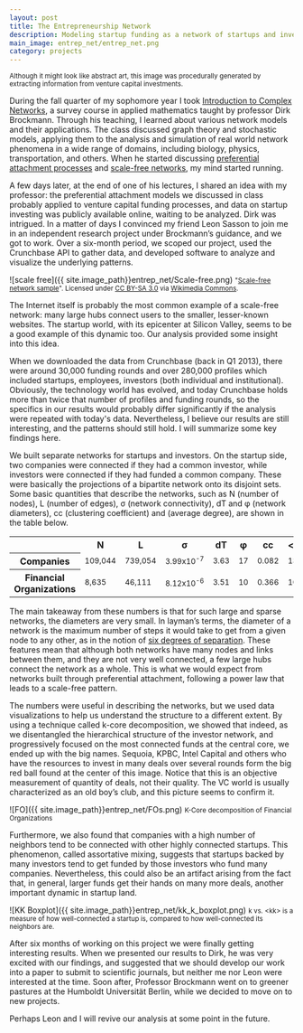 ```yaml
---
layout: post
title: The Entrepreneurship Network
description: Modeling startup funding as a network of startups and investors as nodes. What is hiding in the network's topology?
main_image: entrep_net/entrep_net.png
category: projects
---
```

<small>Although it might look like abstract art, this image was procedurally generated by extracting information from venture capital investments.</small>

During the fall quarter of my sophomore year I took [Introduction to Complex Networks](http://rocs.northwestern.edu/Courses/F12-395/Home.html), a survey course in applied mathematics taught by professor Dirk Brockmann. Through his teaching, I learned about various network models and their applications. The class discussed graph theory and stochastic models, applying them to the analysis and simulation of real world network phenomena in a wide range of domains, including biology, physics, transportation, and others. When he started discussing [preferential attachment processes](http://en.wikipedia.org/wiki/Preferential_attachment) and [scale-free networks](http://en.wikipedia.org/wiki/Scale-free_network), my mind started running.

A few days later, at the end of one of his lectures, I shared an idea with my professor: the preferential attachment models we discussed in class probably applied to venture capital funding processes, and data on startup investing was publicly available online, waiting to be analyzed. Dirk was intrigued. In a matter of days I convinced my friend Leon Sasson to join me in an independent research project under Brockmann’s guidance, and we got to work. Over a six-month period, we scoped our project, used the Crunchbase API to gather data, and developed software to analyze and visualize the underlying patterns.

![scale free]({{ site.image_path}}entrep_net/Scale-free.png)
<small>"[Scale-free network sample](http://commons.wikimedia.org/wiki/File:Scale-free_network_sample.png#mediaviewer/File:Scale-free_network_sample.png)". Licensed under [CC BY-SA 3.0](http://creativecommons.org/licenses/by-sa/3.0/) via [Wikimedia Commons](//commons.wikimedia.org/wiki/).</small>

The Internet itself is probably the most common example of a scale-free network: many large hubs connect users to the smaller, lesser-known websites. The startup world, with its epicenter at Silicon Valley, seems to be a good example of this dynamic too. Our analysis provided some insight into this idea.

When we downloaded the data from Crunchbase (back in Q1 2013), there were around 30,000 funding rounds and over 280,000 profiles which included startups, employees, investors (both individual and institutional). Obviously, the technology world has evolved, and today Crunchbase holds more than twice that number of profiles and funding rounds, so the specifics in our results would probably differ significantly if the analysis were repeated with today's data. Nevertheless, I believe our results are still interesting, and the patterns should still hold. I will summarize some key findings here.

We built separate networks for startups and investors. On the startup side, two companies were connected if they had a common investor, while investors were connected if they had funded a common company. These were basically the projections of a bipartite network onto its disjoint sets. Some basic quantities that describe the networks, such as N (number of nodes), L (number of edges), σ (network connectivity), dT and φ (network diameters), cc (clustering coefficient) and <k> (average degree), are shown in the table below.

<table class="table centered">
  <tr>
    <th class= "centered"></th>
    <th class= "centered">N</th>
    <th class= "centered">L</th>
    <th class= "centered">σ</th>
    <th class= "centered">dT</th>
    <th class= "centered">φ</th>
    <th class= "centered">cc</th>
    <th class= "centered">&lt;k&gt;</th>
  </tr>
  <tr>
    <th class= "centered">Companies</th>
    <td><small>109,044</small></td>
    <td><small>739,054</small></td>
    <td><small>3.99x10<sup>-7</sup></small></td>
    <td><small>3.63</small></td>
    <td><small>17</small></td>
    <td><small>0.082</small></td>
    <td><small>13</small></td>
  </tr>
  <tr>
    <th class= "centered">Financial Organizations</th>
    <td><small>8,635</small></td>
    <td><small>46,111</small></td>
    <td><small>8.12x10<sup>-6</sup></small></td>
    <td><small>3.51</small></td>
    <td><small>10</small></td>
    <td><small>0.366</small></td>
    <td><small>10</small></td>
  </tr>
</table>

The main takeaway from these numbers is that for such large and sparse networks, the diameters are very small. In layman’s terms, the diameter of a network is the maximum number of steps it would take to get from a given node to any other, as in the notion of [six degrees of separation](http://en.wikipedia.org/wiki/Six_degrees_of_separation). These features mean that although both networks have many nodes and links between them, and they are not very well connected, a few large hubs connect the network as a whole. This is what we would expect from networks built through preferential attachment, following a power law that leads to a scale-free pattern.

The numbers were useful in describing the networks, but we used data visualizations to help us understand the structure to a different extent. By using a technique called k-core decomposition, we showed that indeed, as we disentangled the hierarchical structure of the investor network, and progressively focused on the most connected funds at the central core, we ended up with the big names. Sequoia, KPBC, Intel Capital and others who have the resources to invest in many deals over several rounds form the big red ball found at the center of this image. Notice that this is an objective measurement of quantity of deals, not their quality. The VC world is usually characterized as an old boy’s club, and this picture seems to confirm it.

![FO]({{ site.image_path}}entrep_net/FOs.png)
<small>K-Core decomposition of Financial Organizations</small>

Furthermore, we also found that companies with a high number of neighbors tend to be connected with other highly connected startups. This phenomenon, called assortative mixing, suggests that startups backed by many investors tend to get funded by those investors who fund many companies.  Nevertheless, this could also be an artifact arising from the fact that, in general, larger funds get their hands on many more deals, another important dynamic in startup land.

![KK Boxplot]({{ site.image_path}}entrep_net/kk_k_boxplot.png)
<small>k vs. &lt;kk&gt; is a measure of how well-connected a startup is, compared to how well-connected its neighbors are.</small>

After six months of working on this project we were finally getting interesting results. When we presented our results to Dirk, he was very excited with our findings, and suggested that we should develop our work into a paper to submit to scientific journals, but neither me nor Leon were interested at the time. Soon after, Professor Brockmann went on to greener pastures at the Humboldt Universität Berlin, while we decided to move on to new projects.

Perhaps Leon and I will revive our analysis at some point in the future.